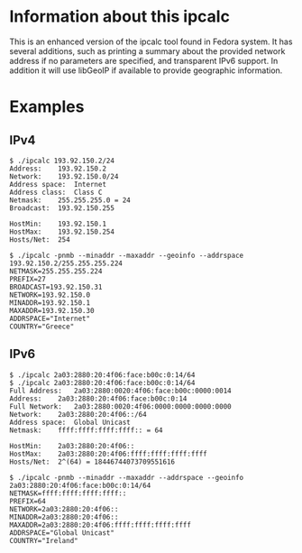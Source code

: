 Information about this ipcalc
=============================

This is an enhanced version of the ipcalc tool found in Fedora
system. It has several additions, such as printing a summary about
the provided network address if no parameters are specified, and
transparent IPv6 support. In addition it will use libGeoIP if available
to provide geographic information.


Examples
========

## IPv4

```
$ ./ipcalc 193.92.150.2/24
Address:	193.92.150.2
Network:	193.92.150.0/24
Address space:	Internet
Address class:	Class C
Netmask:	255.255.255.0 = 24
Broadcast:	193.92.150.255

HostMin:	193.92.150.1
HostMax:	193.92.150.254
Hosts/Net:	254
```

```
$ ./ipcalc -pnmb --minaddr --maxaddr --geoinfo --addrspace 193.92.150.2/255.255.255.224
NETMASK=255.255.255.224
PREFIX=27
BROADCAST=193.92.150.31
NETWORK=193.92.150.0
MINADDR=193.92.150.1
MAXADDR=193.92.150.30
ADDRSPACE="Internet"
COUNTRY="Greece"
```

## IPv6

```
$ ./ipcalc 2a03:2880:20:4f06:face:b00c:0:14/64
$ ./ipcalc 2a03:2880:20:4f06:face:b00c:0:14/64
Full Address:	2a03:2880:0020:4f06:face:b00c:0000:0014
Address:	2a03:2880:20:4f06:face:b00c:0:14
Full Network:	2a03:2880:0020:4f06:0000:0000:0000:0000
Network:	2a03:2880:20:4f06::/64
Address space:	Global Unicast
Netmask:	ffff:ffff:ffff:ffff:: = 64

HostMin:	2a03:2880:20:4f06::
HostMax:	2a03:2880:20:4f06:ffff:ffff:ffff:ffff
Hosts/Net:	2^(64) = 18446744073709551616
```

```
$ ./ipcalc -pnmb --minaddr --maxaddr --addrspace --geoinfo 2a03:2880:20:4f06:face:b00c:0:14/64
NETMASK=ffff:ffff:ffff:ffff::
PREFIX=64
NETWORK=2a03:2880:20:4f06::
MINADDR=2a03:2880:20:4f06::
MAXADDR=2a03:2880:20:4f06:ffff:ffff:ffff:ffff
ADDRSPACE="Global Unicast"
COUNTRY="Ireland"
```
